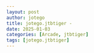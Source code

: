 ```yaml
---
layout: post
author: jotego
title: jotego.jtbtiger - 
date: 2025-01-03
categories: [Arcade, jtbtiger]
tags: [jotego.jtbtiger]
---
```


